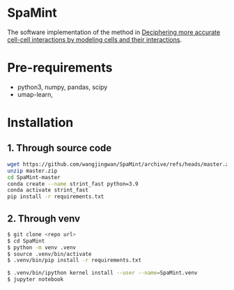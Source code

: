 # SpaMint
The software implementation of the method in 
[Deciphering more accurate cell-cell interactions by modeling cells and their interactions]().

# Pre-requirements
* python3, numpy, pandas, scipy
* umap-learn, 

# Installation
## 1. Through source code
```sh
wget https://github.com/wangjingwan/SpaMint/archive/refs/heads/master.zip
unzip master.zip
cd SpaMint-master
conda create --name strint_fast python=3.9
conda activate strint_fast
pip install -r requirements.txt
```
## 2. Through venv
```sh
$ git clone <repo url>
$ cd SpaMint
$ python -m venv .venv
$ source .venv/bin/activate
$ .venv/bin/pip install -r requirements.txt

$ .venv/bin/ipython kernel install --user --name=SpaMint.venv
$ jupyter notebook
```

